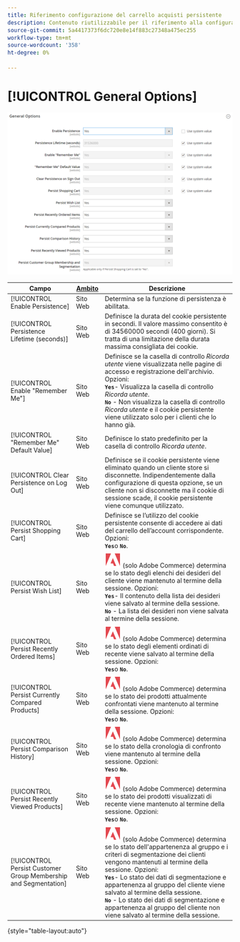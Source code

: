 ```yaml
---
title: Riferimento configurazione del carrello acquisti persistente
description: Contenuto riutilizzabile per il riferimento alla configurazione del carrello acquisti persistente.
source-git-commit: 5a4417373f6dc720e8e14f883c27348a475ec255
workflow-type: tm+mt
source-wordcount: '358'
ht-degree: 0%

---
```



# [!UICONTROL General Options]

![Opzioni generali](/help/configuration-reference/customers/assets/persistent-shopping-cart-general.png)<!-- zoom -->

<!-- [General Options](https://experienceleague.adobe.com/en/docs/commerce-admin/stores-sales/point-of-purchase/cart/cart-persistent#configure-a-persistent-cart) -->

| Campo | [Ambito](/help/getting-started/websites-stores-views.md#scope-settings) | Descrizione |
|--- |------------------------------------------------------------------------|--- |
| [!UICONTROL Enable Persistence] | Sito Web | Determina se la funzione di persistenza è abilitata. |
| [!UICONTROL Persistence Lifetime (seconds)] | Sito Web | Definisce la durata del cookie persistente in secondi. Il valore massimo consentito è di 34560000 secondi (400 giorni). Si tratta di una limitazione della durata massima consigliata dei cookie. |
| [!UICONTROL Enable "Remember Me"] | Sito Web | Definisce se la casella di controllo _Ricorda utente_ viene visualizzata nelle pagine di accesso e registrazione dell&#39;archivio. Opzioni: <br/>**`Yes`**- Visualizza la casella di controllo _Ricorda utente_.<br/>**`No`** - Non visualizza la casella di controllo _Ricorda utente_ e il cookie persistente viene utilizzato solo per i clienti che lo hanno già. |
| [!UICONTROL "Remember Me" Default Value] | Sito Web | Definisce lo stato predefinito per la casella di controllo _Ricorda utente_. |
| [!UICONTROL Clear Persistence on Log Out] | Sito Web | Definisce se il cookie persistente viene eliminato quando un cliente store si disconnette. Indipendentemente dalla configurazione di questa opzione, se un cliente non si disconnette ma il cookie di sessione scade, il cookie persistente viene comunque utilizzato. |
| [!UICONTROL Persist Shopping Cart] | Sito Web | Definisce se l’utilizzo del cookie persistente consente di accedere ai dati del carrello dell’account corrispondente. Opzioni: <br/>**`Yes`**&#x200B;o **`No`**. |
| [!UICONTROL Persist Wish List] | Sito Web | ![Adobe Commerce](/help/assets/adobe-logo.svg) (solo Adobe Commerce) determina se lo stato degli elenchi dei desideri del cliente viene mantenuto al termine della sessione. Opzioni: <br/>**`Yes`**- Il contenuto della lista dei desideri viene salvato al termine della sessione.<br/>**`No`** - La lista dei desideri non viene salvata al termine della sessione. |
| [!UICONTROL Persist Recently Ordered Items] | Sito Web | ![Adobe Commerce](/help/assets/adobe-logo.svg) (solo Adobe Commerce) determina se lo stato degli elementi ordinati di recente viene salvato al termine della sessione. Opzioni: <br/>**`Yes`**&#x200B;o **`No`**. |
| [!UICONTROL Persist Currently Compared Products] | Sito Web | ![Adobe Commerce](/help/assets/adobe-logo.svg) (solo Adobe Commerce) determina se lo stato dei prodotti attualmente confrontati viene mantenuto al termine della sessione. Opzioni: <br/>**`Yes`**&#x200B;o **`No`**. |
| [!UICONTROL Persist Comparison History] | Sito Web | ![Adobe Commerce](/help/assets/adobe-logo.svg) (solo Adobe Commerce) determina se lo stato della cronologia di confronto viene mantenuto al termine della sessione. Opzioni: <br/>**`Yes`**&#x200B;o **`No`**. |
| [!UICONTROL Persist Recently Viewed Products] | Sito Web | ![Adobe Commerce](/help/assets/adobe-logo.svg) (solo Adobe Commerce) determina se lo stato dei prodotti visualizzati di recente viene mantenuto al termine della sessione. Opzioni: <br/>**`Yes`**&#x200B;o **`No`**. |
| [!UICONTROL Persist Customer Group Membership and Segmentation] | Sito Web | ![Adobe Commerce](/help/assets/adobe-logo.svg) (solo Adobe Commerce) determina se lo stato dell&#39;appartenenza al gruppo e i criteri di segmentazione dei clienti vengono mantenuti al termine della sessione. Opzioni: <br/>**`Yes`**- Lo stato dei dati di segmentazione e appartenenza al gruppo del cliente viene salvato al termine della sessione.<br/>**`No`** - Lo stato dei dati di segmentazione e appartenenza al gruppo del cliente non viene salvato al termine della sessione. |

{style="table-layout:auto"}

